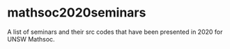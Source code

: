 # mathsoc2020seminars
A list of seminars and their src codes that have been presented in 2020 for UNSW Mathsoc.
